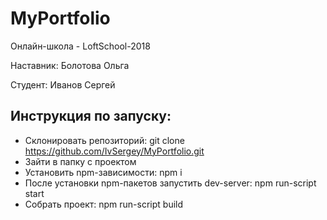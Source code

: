 # MyPortfolio


Онлайн-школа - LoftSchool-2018 

Наставник: Болотова Ольга

Студент: Иванов Сергей


## Инструкция по запуску:
* Склонировать репозиторий: git clone https://github.com/IvSergey/MyPortfolio.git
* Зайти в папку с проектом
* Установить npm-зависимости: npm i
* После установки npm-пакетов запустить dev-server: npm run-script start
* Собрать проект: npm run-script build